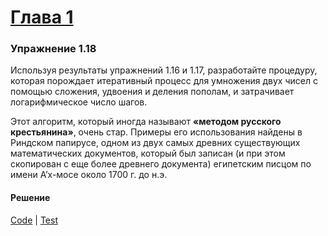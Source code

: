 # [Глава 1](./index.md#Глава-1-Построение-абстракций-с-помощью-процедур)

### Упражнение 1.18
Используя результаты упражнений 1.16 и 1.17, разработайте процедуру, которая порождает итеративный процесс для умножения двух чисел с помощью сложения, удвоения и деления пополам, и затрачивает логарифмическое число шагов.

Этот алгоритм, который иногда называют **«методом русского крестьянина»**, очень стар. Примеры его использования найдены в Риндском папирусе, одном из двух самых древних существующих математических документов, который был записан (и при этом скопирован с еще более древнего документа) египетским писцом по имени А’х-мосе около 1700 г. до н.э.

#### Решение
[Code](../src/sicp/chapter01/1_18.clj) | [Test](../test/sicp/chapter01/1_18_test.clj)
